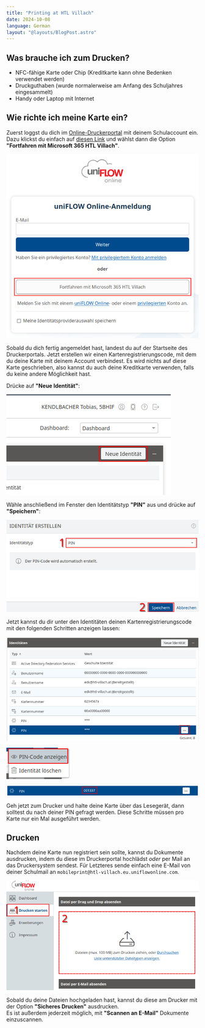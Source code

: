```yaml
---
title: "Printing at HTL Villach"
date: 2024-10-08
language: German
layout: "@layouts/BlogPost.astro"
---
```


## Was brauche ich zum Drucken?

- NFC-fähige Karte oder Chip (Kreditkarte kann ohne Bedenken verwendet werden)
- Druckguthaben (wurde normalerweise am Anfang des Schuljahres eingesammelt)
- Handy oder Laptop mit Internet

## Wie richte ich meine Karte ein?

Zuerst loggst du dich im [Online-Druckerportal](https://htl-villach.eu.uniflowonline.com/Login?ReturnUrl=%2F&) mit deinem Schulaccount ein. Dazu klickst du einfach auf [diesen Link](https://htl-villach.eu.uniflowonline.com/Login?ReturnUrl=%2F&) und wählst dann die Option **"Fortfahren mit Microsoft 365 HTL Villach"**.

![Login](../../assets/blog/2024-10-08-printing-at-htl-villach/01-login.png)

Sobald du dich fertig angemeldet hast, landest du auf der Startseite des Druckerportals. Jetzt erstellen wir einen Kartenregistrierungscode, mit dem du deine Karte mit deinem Account verbindest. Es wird nichts auf diese Karte geschrieben, also kannst du auch deine Kreditkarte verwenden, falls du keine andere Möglichkeit hast.

Drücke auf **"Neue Identität"**:

![Neue Identitaet](../../assets/blog/2024-10-08-printing-at-htl-villach/02-new-identity.png)

Wähle anschließend im Fenster den Identitätstyp **"PIN"** aus und drücke auf **"Speichern"**:

![Identitaet erstellen](../../assets/blog/2024-10-08-printing-at-htl-villach/03-create-identity.png)

Jetzt kannst du dir unter den Identitäten deinen Kartenregistrierungscode mit den folgenden Schritten anzeigen lassen:

![Identitaeten](../../assets/blog/2024-10-08-printing-at-htl-villach/04-identities.png)

![PIN anzeigen](../../assets/blog/2024-10-08-printing-at-htl-villach/05-show-pin.png)

![PIN](../../assets/blog/2024-10-08-printing-at-htl-villach/06-pin.png)

Geh jetzt zum Drucker und halte deine Karte über das Lesegerät, dann solltest du nach deiner PIN gefragt werden. Diese Schritte müssen pro Karte nur ein Mal ausgeführt werden.

## Drucken

Nachdem deine Karte nun registriert sein sollte, kannst du Dokumente ausdrucken, indem du diese im Druckerportal hochlädst *oder* per Mail an das Druckersystem sendest. Für Letzteres sende einfach eine E-Mail von deiner Schulmail an `mobileprint@htl-villach.eu.uniflowonline.com`.

![Dateiupload](../../assets/blog/2024-10-08-printing-at-htl-villach/07-upload-file.png)

Sobald du deine Dateien hochgeladen hast, kannst du diese am Drucker mit der Option **"Sicheres Drucken"** ausdrucken.  
Es ist außerdem jederzeit möglich, mit **"Scannen an E-Mail"** Dokumente einzuscannen.

